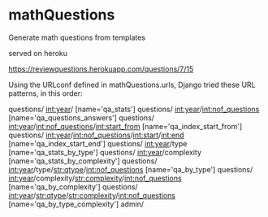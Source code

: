 # mathQuestions
Generate math questions from templates

served on heroku

https://reviewquestions.herokuapp.com/questions/7/15

Using the URLconf defined in mathQuestions.urls, Django tried these URL patterns, in this order:

questions/ <int:year>/ [name='qa_stats']
questions/ <int:year>/<int:nof_questions> [name='qa_questions_answers']
questions/ <int:year>/<int:nof_questions>/<int:start_from> [name='qa_index_start_from']
questions/ <int:year>/<int:nof_questions>/<int:start>/<int:end> [name='qa_index_start_end']
questions/ <int:year>/type [name='qa_stats_by_type']
questions/ <int:year>/complexity [name='qa_stats_by_complexity']
questions/ <int:year>/type/<str:qtype>/<int:nof_questions> [name='qa_by_type']
questions/ <int:year>/complexity/<str:complexity>/<int:nof_questions> [name='qa_by_complexity']
questions/ <int:year>/<str:qtype>/<str:complexity>/<int:nof_questions> [name='qa_by_type_complexity']
admin/
